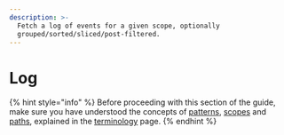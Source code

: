 ```yaml
---
description: >-
  Fetch a log of events for a given scope, optionally
  grouped/sorted/sliced/post-filtered.
---
```


# Log

{% hint style="info" %}
Before proceeding with this section of the guide, make sure you have understood the concepts of [patterns](../../../understanding-recallgraph/terminology/#patterns), [scopes](../../../understanding-recallgraph/terminology/#scopes) and [paths](../../../understanding-recallgraph/terminology/#path), explained in the [terminology](../../../understanding-recallgraph/terminology/) page.
{% endhint %}



